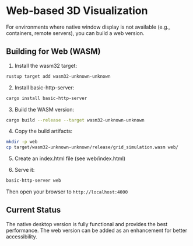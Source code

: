 # Web-based 3D Visualization

For environments where native window display is not available (e.g., containers, remote servers), you can build a web version.

## Building for Web (WASM)

1. Install the wasm32 target:
```bash
rustup target add wasm32-unknown-unknown
```

2. Install basic-http-server:
```bash
cargo install basic-http-server
```

3. Build the WASM version:
```bash
cargo build --release --target wasm32-unknown-unknown
```

4. Copy the build artifacts:
```bash
mkdir -p web
cp target/wasm32-unknown-unknown/release/grid_simulation.wasm web/
```

5. Create an index.html file (see web/index.html)

6. Serve it:
```bash
basic-http-server web
```

Then open your browser to `http://localhost:4000`

## Current Status

The native desktop version is fully functional and provides the best performance.
The web version can be added as an enhancement for better accessibility.
